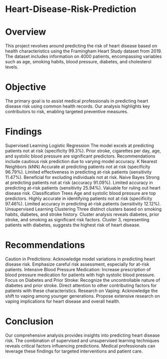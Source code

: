 # Heart-Disease-Risk-Prediction
# Overview
This project revolves around predicting the risk of heart disease based on health characteristics using the Framingham Heart Study dataset from 2019. The dataset includes information on 4000 patients, encompassing variables such as age, smoking habits, blood pressure, diabetes, and cholesterol levels.
# Objective
The primary goal is to assist medical professionals in predicting heart disease risk using common health records. Our analysis highlights key contributors to risk, enabling targeted preventive measures.
# Findings
Supervised Learning
Logistic Regression
The model excels at predicting patients not at risk (specificity 99.3%).
Prior stroke, cigarettes per day, age, and systolic blood pressure are significant predictors.
Recommendations include cautious risk prediction due to varying model accuracy.
K Nearest Neighbors (kNN)
Accurate at predicting patients not at risk (specificity 96.79%).
Limited effectiveness in predicting at-risk patients (sensitivity 11.47%).
Beneficial for excluding individuals not at risk.
Naive Bayes
Strong at predicting patients not at risk (accuracy 91.09%).
Limited accuracy in predicting at-risk patients (sensitivity 25.94%).
Valuable for ruling out heart disease risk.
Classification Trees
Age and systolic blood pressure are top predictors.
Highly accurate in identifying patients not at risk (specificity 97.46%).
Limited accuracy in predicting at-risk patients (sensitivity 12.12%).
Unsupervised Learning
Clustering
Three distinct clusters based on smoking habits, diabetes, and stroke history.
Cluster analysis reveals diabetes, prior stroke, and smoking as significant risk factors.
Cluster 3, representing patients with diabetes, suggests the highest risk of heart disease.
# Recommendations
Caution in Predictions:
Acknowledge model variations in predicting heart disease risk.
Emphasize careful risk assessment, especially for at-risk patients.
Intensive Blood Pressure Medication:
Increase prescription of blood pressure medication for patients with high systolic blood pressure.
Focus on Diabetes and Prior Stroke:
Recognize the uncontrollable nature of diabetes and prior stroke.
Direct attention to other contributing factors for patients with these characteristics.
Research on Vaping:
Acknowledge the shift to vaping among younger generations.
Propose extensive research on vaping implications for heart disease and overall health.
# Conclusion
Our comprehensive analysis provides insights into predicting heart disease risk. The combination of supervised and unsupervised learning techniques reveals critical factors influencing predictions. Medical professionals can leverage these findings for targeted interventions and patient care.
